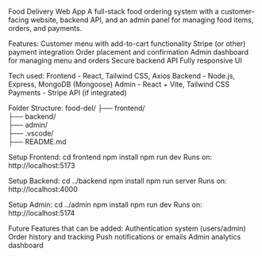 Food Delivery Web App
A full-stack food ordering system with a customer-facing website, backend API, and an admin panel for managing food items, orders, and payments.

Features:
Customer menu with add-to-cart functionality
Stripe (or other) payment integration
Order placement and confirmation
Admin dashboard for managing menu and orders
Secure backend API
Fully responsive UI

Tech used:
Frontend - React, Tailwind CSS, Axios
Backend - Node.js, Express, MongoDB (Mongoose)
Admin - React + Vite, Tailwind CSS
Payments - Stripe API (if integrated)

Folder Structure:
food-del/
├── frontend/    
├── backend/     
├── admin/        
├── .vscode/   
├── README.md    

Setup Frontend:
cd frontend
npm install
npm run dev
Runs on: http://localhost:5173

Setup Backend:
cd ../backend
npm install
npm run server
Runs on: http://localhost:4000

Setup Admin:
cd ../admin
npm install
npm run dev
Runs on: http://localhost:5174

Future Features that can be added:
Authentication system (users/admin)
Order history and tracking
Push notifications or emails
Admin analytics dashboard


